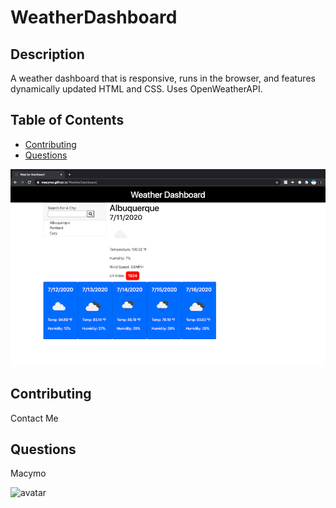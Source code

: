 # WeatherDashboard

## Description
A weather dashboard that is responsive, runs in the browser, and features dynamically updated HTML and CSS. Uses OpenWeatherAPI.

## Table of Contents

* [Contributing](#contributing)
* [Questions](#questions)

![WeatherDashboard](WeatherDashboard.png)

## Contributing
Contact Me

## Questions
Macymo

![avatar](https://avatars3.githubusercontent.com/u/59153195?v=4)
